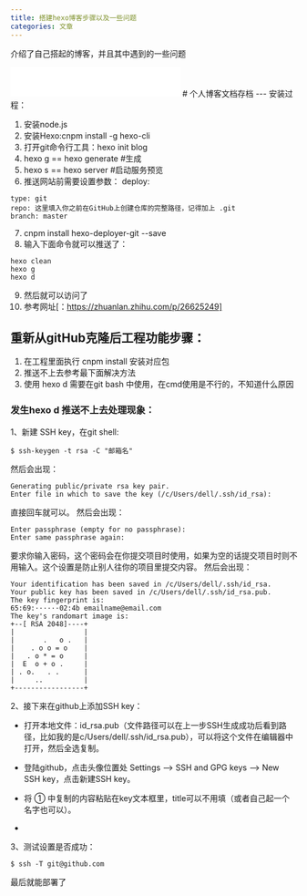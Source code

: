 ```yaml
---
title: 搭建hexo博客步骤以及一些问题
categories: 文章
---
```

介绍了自己搭起的博客，并且其中遇到的一些问题
<!--more-->
<iframe frameborder="no" border="0" marginwidth="0" marginheight="0" width=298 height=52 src="//music.163.com/outchain/player?type=2&id=28754391&auto=1&height=32"></iframe>
# 个人博客文档存档
---
安装过程：

1. 安装node.js
2. 安装Hexo:cnpm install -g hexo-cli
3. 打开git命令行工具：hexo init blog
4. hexo g == hexo generate #生成
5. hexo s == hexo server #启动服务预览
6. 推送网站前需要设置参数：
deploy: 
```
type: git
repo: 这里填入你之前在GitHub上创建仓库的完整路径，记得加上 .git
branch: master
```
7. cnpm install hexo-deployer-git --save
8. 输入下面命令就可以推送了：

```
hexo clean 
hexo g 
hexo d
```
9. 然后就可以访问了
10. 参考网址[：https://zhuanlan.zhihu.com/p/26625249]



## 重新从gitHub克隆后工程功能步骤：
1. 在工程里面执行 cnpm install 安装对应包
2. 推送不上去参考最下面解决方法
3. 使用 hexo d 需要在git bash 中使用，在cmd使用是不行的，不知道什么原因




### 发生hexo d 推送不上去处理现象：
1、新建 SSH key，在git shell:
```
$ ssh-keygen -t rsa -C "邮箱名"
```
然后会出现：
```
Generating public/private rsa key pair.
Enter file in which to save the key (/c/Users/dell/.ssh/id_rsa):
```
直接回车就可以。
然后会出现：
```
Enter passphrase (empty for no passphrase):
Enter same passphrase again:
```
要求你输入密码，这个密码会在你提交项目时使用，如果为空的话提交项目时则不用输入。这个设置是防止别人往你的项目里提交内容。
然后会出现：
```
Your identification has been saved in /c/Users/dell/.ssh/id_rsa.
Your public key has been saved in /c/Users/dell/.ssh/id_rsa.pub.
The key fingerprint is:
65:69:······02:4b emailname@email.com
The key's randomart image is:
+--[ RSA 2048]----+
|                 |
|       .   o .   |
|    . o o = o    |
|   . o * = o     |
|  E  o + o .     |
| . o.   . .      |
|     ..          |
+-----------------+
```

2、接下来在github上添加SSH key：
- 打开本地文件：id_rsa.pub（文件路径可以在上一步SSH生成成功后看到路径，比如我的是c/Users/dell/.ssh/id_rsa.pub），可以将这个文件在编辑器中打开，然后全选复制。

- 登陆github，点击头像位置处 Settings ——> SSH and GPG keys ——> New SSH key，点击新建SSH key。

- 将 ① 中复制的内容粘贴在key文本框里，title可以不用填（或者自己起一个名字也可以）。
- 

3、测试设置是否成功：
```
$ ssh -T git@github.com
```
最后就能部署了

